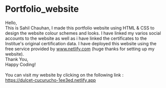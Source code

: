 # Portfolio_website
Hello,<br>
This is Sahil Chauhan, I made this portfolio website using HTML & CSS to design the website colour schemes and looks.
I have linked my varios social accounts to the website as well as i have linked  the certificates to the Institue's original certification data.
I have deployed this website using the free service provided by
www.netlify.com (huge thanks for setting up my website).<br>
Thank You,<br>
Happy Coding!<br><br>
You can visit my website by clicking on the following link :<br>
<a target ="_blank" href="https://dulcet-cucurucho-1ee3ed.netlify.app">https://dulcet-cucurucho-1ee3ed.netlify.app</a>
